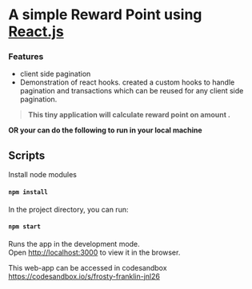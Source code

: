 # A simple Reward Point using [React.js](https://reactjs.org)

### Features
  * client side pagination
  * Demonstration of react hooks. created a custom hooks to handle pagination and transactions which can be reused for any client side pagination. 

> **This tiny application will calculate reward point on amount .**

**OR your can do the following to run in your local machine**

## Scripts

Install node modules

#### `npm install`

In the project directory, you can run:

#### `npm start`

Runs the app in the development mode.<br>
Open [http://localhost:3000](http://localhost:3000) to view it in the browser.

This web-app can be accessed in codesandbox https://codesandbox.io/s/frosty-franklin-jnl26
